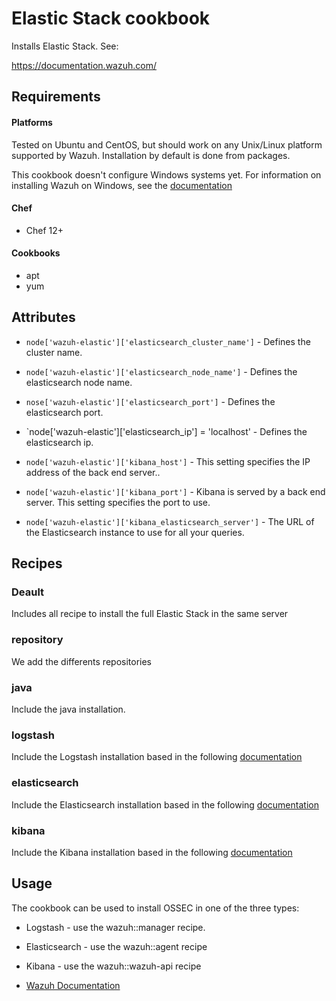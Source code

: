 Elastic Stack cookbook
=======================

Installs Elastic Stack. See:

https://documentation.wazuh.com/

Requirements
------------
#### Platforms
Tested on Ubuntu and CentOS, but should work on any Unix/Linux platform supported by Wazuh. Installation by default is done from packages.

This cookbook doesn't configure Windows systems yet. For information on installing Wazuh on Windows, see the [documentation](https://documentation.wazuh.com/current/installation-guide/installing-elastic-stack/index.htmll)

#### Chef
- Chef 12+

#### Cookbooks
- apt
- yum

Attributes
----------

* `node['wazuh-elastic']['elasticsearch_cluster_name']` - Defines the cluster name.
* `node['wazuh-elastic']['elasticsearch_node_name']` - Defines the elasticsearch node name.
* `nose['wazuh-elastic']['elasticsearch_port']` - Defines the elasticsearch port.
* `node['wazuh-elastic']['elasticsearch_ip'] = 'localhost' - Defines the elasticsearch ip.

* `node['wazuh-elastic']['kibana_host']` - This setting specifies the IP address of the back end server..
* `node['wazuh-elastic']['kibana_port']` - Kibana is served by a back end server. This setting specifies the port to use.
* `node['wazuh-elastic']['kibana_elasticsearch_server']` - The URL of the Elasticsearch instance to use for all your queries.


Recipes
-------

### Deault

Includes all recipe to install the full Elastic Stack in the same server

### repository

We add the differents repositories

### java

Include the java installation.

### logstash

Include the Logstash installation based in the following [documentation](https://documentation.wazuh.com/current/installation-guide/installing-elastic-stack/index.htmll)


### elasticsearch

Include the Elasticsearch installation based in the following [documentation](https://documentation.wazuh.com/current/installation-guide/installing-elastic-stack/index.htmll)

### kibana

Include the Kibana installation based in the following [documentation](https://documentation.wazuh.com/current/installation-guide/installing-elastic-stack/index.htmll)

Usage
-----

The cookbook can be used to install OSSEC in one of the three types:

* Logstash - use the wazuh::manager recipe.
* Elasticsearch - use the wazuh::agent recipe
* Kibana - use the wazuh::wazuh-api recipe



* [Wazuh Documentation](https://documentation.wazuh.com)
